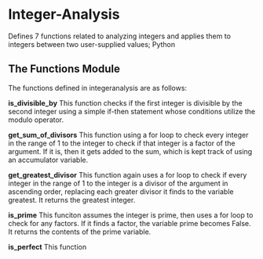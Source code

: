 # Integer-Analysis
Defines 7 functions related to analyzing integers and applies them to integers between two user-supplied values; Python

## The Functions Module
The functions defined in integeranalysis are as follows:

**is_divisible_by**
This function checks if the first integer is divisible by the second integer using a simple if-then statement whose conditions utilize the modulo operator. 

**get_sum_of_divisors**
This function using a for loop to check every integer in the range of 1 to the integer to check if that integer is a factor of the argument. If it is, then it gets added to the sum, which is kept track of using an accumulator variable. 

**get_greatest_divisor**
This function again uses a for loop to check if every integer in the range of 1 to the integer is a divisor of the argument in ascending order, replacing each greater divisor it finds to the variable greatest. It returns the greatest integer.

**is_prime**
This funciton assumes the integer is prime, then uses a for loop to check for any factors. If it finds a factor, the variable prime becomes False. It returns the contents of the prime variable.

**is_perfect**
This function 
